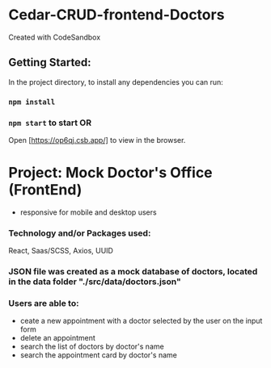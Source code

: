 # Cedar-CRUD-frontend-Doctors
Created with CodeSandbox

## Getting Started:
In the project directory, to install any dependencies you can run:
### `npm install` 

### `npm start` to start  OR
Open [https://op6qj.csb.app/] to view in the browser.

# Project: Mock Doctor's Office (FrontEnd)
  * responsive for mobile and desktop users

### Technology and/or Packages used:
React, Saas/SCSS, Axios, UUID

### JSON file was created as a mock database of doctors, located in the data folder "./src/data/doctors.json"

### Users are able to:
  * ceate a new appointment with a doctor selected by the user on the input form
  * delete an appointment 
  * search the list of doctors by doctor's name
  * search the appointment card by doctor's name
 
